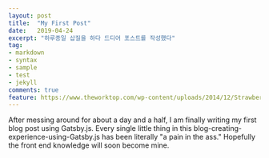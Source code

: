 ```yaml
---
layout: post
title:  "My First Post"
date:   2019-04-24
excerpt: "하루종일 삽질을 하다 드디어 포스트를 작성했다"
tag:
- markdown 
- syntax
- sample
- test
- jekyll
comments: true
feature: https://www.theworktop.com/wp-content/uploads/2014/12/Strawberries-and-Creme-Crepe-Cake-Slice.jpg
---
```


After messing around for about a day and a half, I am finally writing my first blog post using Gatsby.js. Every single little thing in this blog-creating-experience-using-Gatsby.js has been literally "a pain in the ass." Hopefully the front end knowledge will soon become mine.
